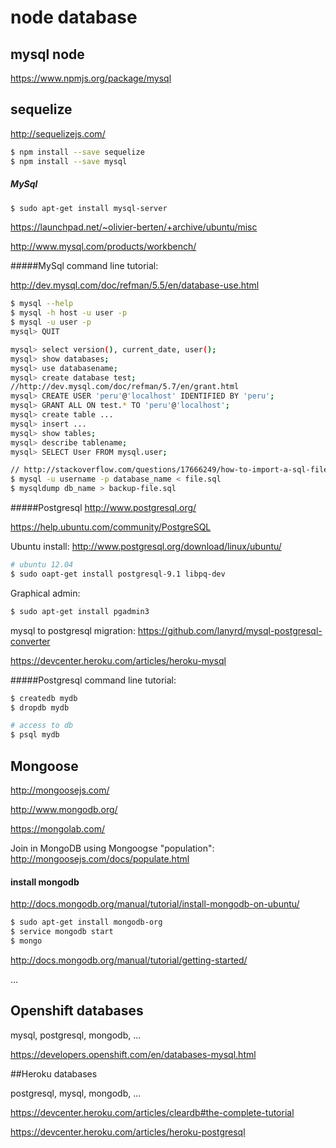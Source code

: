 # node database

## mysql node

https://www.npmjs.org/package/mysql

## sequelize

http://sequelizejs.com/

```bash
$ npm install --save sequelize
$ npm install --save mysql
```

##### MySql
```bash
$ sudo apt-get install mysql-server
```

https://launchpad.net/~olivier-berten/+archive/ubuntu/misc

http://www.mysql.com/products/workbench/

#####MySql command line tutorial:

http://dev.mysql.com/doc/refman/5.5/en/database-use.html

```bash
$ mysql --help
$ mysql -h host -u user -p
$ mysql -u user -p
mysql> QUIT

mysql> select version(), current_date, user();
mysql> show databases;
mysql> use databasename;
mysql> create database test;
//http://dev.mysql.com/doc/refman/5.7/en/grant.html
mysql> CREATE USER 'peru'@'localhost' IDENTIFIED BY 'peru';
mysql> GRANT ALL ON test.* TO 'peru'@'localhost';
mysql> create table ...
mysql> insert ...
mysql> show tables;
mysql> describe tablename;
mysql> SELECT User FROM mysql.user;

// http://stackoverflow.com/questions/17666249/how-to-import-a-sql-file-using-the-command-line-in-mysql
$ mysql -u username -p database_name < file.sql
$ mysqldump db_name > backup-file.sql
```

#####Postgresql
http://www.postgresql.org/

https://help.ubuntu.com/community/PostgreSQL

Ubuntu install:
http://www.postgresql.org/download/linux/ubuntu/

```bash
# ubuntu 12.04
$ sudo oapt-get install postgresql-9.1 libpq-dev
```
Graphical admin:
```bash
$ sudo apt-get install pgadmin3
``` 

mysql to postgresql migration:
https://github.com/lanyrd/mysql-postgresql-converter

https://devcenter.heroku.com/articles/heroku-mysql

#####Postgresql command line tutorial:
```bash
$ createdb mydb
$ dropdb mydb

# access to db
$ psql mydb
```

## Mongoose

http://mongoosejs.com/

http://www.mongodb.org/

https://mongolab.com/

Join in MongoDB using Mongoogse "population": http://mongoosejs.com/docs/populate.html

#### install mongodb

http://docs.mongodb.org/manual/tutorial/install-mongodb-on-ubuntu/

```bash
$ sudo apt-get install mongodb-org
$ service mongodb start
$ mongo
```
http://docs.mongodb.org/manual/tutorial/getting-started/

...

## Openshift databases

mysql, postgresql, mongodb, ...

https://developers.openshift.com/en/databases-mysql.html

##Heroku databases

postgresql, mysql, mongodb, ...

https://devcenter.heroku.com/articles/cleardb#the-complete-tutorial

https://devcenter.heroku.com/articles/heroku-postgresql
